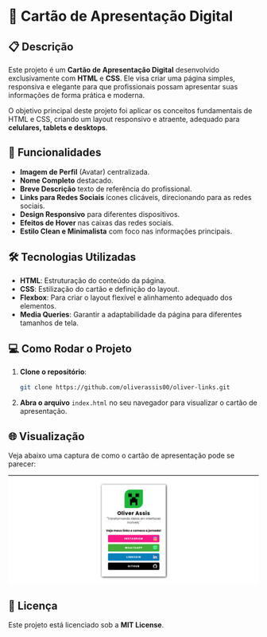 # 💼 Cartão de Apresentação Digital

## 📋 Descrição

Este projeto é um **Cartão de Apresentação Digital** desenvolvido exclusivamente com **HTML** e **CSS**. Ele visa criar uma página simples, responsiva e elegante para que profissionais possam apresentar suas informações de forma prática e moderna.

O objetivo principal deste projeto foi aplicar os conceitos fundamentais de HTML e CSS, criando um layout responsivo e atraente, adequado para **celulares, tablets e desktops**.

## 🚀 Funcionalidades

- **Imagem de Perfil** (Avatar) centralizada.
- **Nome Completo** destacado.
- **Breve Descrição** texto de referência do profissional.
- **Links para Redes Sociais** ícones clicáveis, direcionando para as redes sociais.
- **Design Responsivo** para diferentes dispositivos.
- **Efeitos de Hover** nas caixas das redes sociais.
- **Estilo Clean e Minimalista** com foco nas informações principais.

## 🛠 Tecnologias Utilizadas

- **HTML**: Estruturação do conteúdo da página.
- **CSS**: Estilização do cartão e definição do layout.
- **Flexbox**: Para criar o layout flexível e alinhamento adequado dos elementos.
- **Media Queries**: Garantir a adaptabilidade da página para diferentes tamanhos de tela.

## 💻 Como Rodar o Projeto

1. **Clone o repositório**:
    ```bash
    git clone https://github.com/oliverassis00/oliver-links.git
    ```
2. **Abra o arquivo** `index.html` no seu navegador para visualizar o cartão de apresentação.

## 🌐 Visualização

Veja abaixo uma captura de como o cartão de apresentação pode se parecer:

<p align="center">
  <img src="./images/tela_app_white.png" alt="Dev - Links" />
</p>

## 📜 Licença

Este projeto está licenciado sob a **MIT License**.

